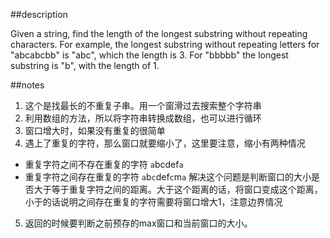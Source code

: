 ##description

Given a string, find the length of the longest substring without repeating characters. For example, the longest substring without repeating letters for "abcabcbb" is "abc", which the length is 3. For "bbbbb" the longest substring is "b", with the length of 1.



##notes
1. 这个是找最长的不重复子串。用一个窗滑过去搜索整个字符串
2. 利用数组的方法，所以将字符串转换成数组，也可以进行循环
3. 窗口增大时，如果没有重复的很简单
4. 遇上了重复的字符，那么窗口就要缩小了，这里要注意，缩小有两种情况
  * 重复字符之间不存在重复的字符 `a`bcdef`a`
  * 重复字符之间存在重复的字符   `a`b`c`def`c`m`a`
 解决这个问题是判断窗口的大小是否大于等于重复字符之间的距离。大于这个距离的话，将窗口变成这个距离，小于的话说明之间存在重复的字符需要将窗口增大1，注意边界情况
5. 返回的时候要判断之前预存的max窗口和当前窗口的大小。
